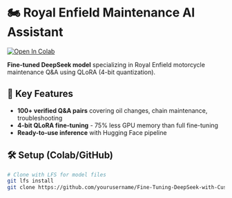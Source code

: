 # 🏍️ Royal Enfield Maintenance AI Assistant

[![Open In Colab](https://colab.research.google.com/assets/colab-badge.svg)](https://colab.research.google.com/github/varshanj-hub/Fine-Tuning-DeepSeek-with-Custom-Dataset/blob/main/Fine_Tuning_DS_with_Custom_Data_using_QLoRA.ipynb)

**Fine-tuned DeepSeek model** specializing in Royal Enfield motorcycle maintenance Q&A using QLoRA (4-bit quantization).

## 📌 Key Features
- **100+ verified Q&A pairs** covering oil changes, chain maintenance, troubleshooting
- **4-bit QLoRA fine-tuning** - 75% less GPU memory than full fine-tuning
- **Ready-to-use inference** with Hugging Face pipeline

## 🛠️ Setup (Colab/GitHub)
```bash
# Clone with LFS for model files
git lfs install
git clone https://github.com/yourusername/Fine-Tuning-DeepSeek-with-Custom-Dataset.git
